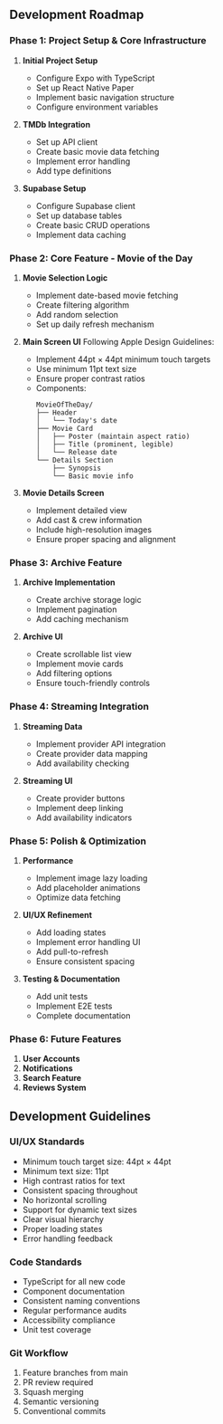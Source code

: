 ## Development Roadmap

### Phase 1: Project Setup & Core Infrastructure
1. **Initial Project Setup**
   - Configure Expo with TypeScript
   - Set up React Native Paper
   - Implement basic navigation structure
   - Configure environment variables

2. **TMDb Integration**
   - Set up API client
   - Create basic movie data fetching
   - Implement error handling
   - Add type definitions

3. **Supabase Setup**
   - Configure Supabase client
   - Set up database tables
   - Create basic CRUD operations
   - Implement data caching

### Phase 2: Core Feature - Movie of the Day
1. **Movie Selection Logic**
   - Implement date-based movie fetching
   - Create filtering algorithm
   - Add random selection
   - Set up daily refresh mechanism

2. **Main Screen UI**
   Following Apple Design Guidelines:
   - Implement 44pt × 44pt minimum touch targets
   - Use minimum 11pt text size
   - Ensure proper contrast ratios
   - Components:
     ```
     MovieOfTheDay/
     ├── Header
     │   └── Today's date
     ├── Movie Card
     │   ├── Poster (maintain aspect ratio)
     │   ├── Title (prominent, legible)
     │   └── Release date
     └── Details Section
         ├── Synopsis
         └── Basic movie info
     ```

3. **Movie Details Screen**
   - Implement detailed view
   - Add cast & crew information
   - Include high-resolution images
   - Ensure proper spacing and alignment

### Phase 3: Archive Feature
1. **Archive Implementation**
   - Create archive storage logic
   - Implement pagination
   - Add caching mechanism

2. **Archive UI**
   - Create scrollable list view
   - Implement movie cards
   - Add filtering options
   - Ensure touch-friendly controls

### Phase 4: Streaming Integration
1. **Streaming Data**
   - Implement provider API integration
   - Create provider data mapping
   - Add availability checking

2. **Streaming UI**
   - Create provider buttons
   - Implement deep linking
   - Add availability indicators

### Phase 5: Polish & Optimization
1. **Performance**
   - Implement image lazy loading
   - Add placeholder animations
   - Optimize data fetching

2. **UI/UX Refinement**
   - Add loading states
   - Implement error handling UI
   - Add pull-to-refresh
   - Ensure consistent spacing

3. **Testing & Documentation**
   - Add unit tests
   - Implement E2E tests
   - Complete documentation

### Phase 6: Future Features
1. **User Accounts**
2. **Notifications**
3. **Search Feature**
4. **Reviews System**

## Development Guidelines

### UI/UX Standards
- Minimum touch target size: 44pt × 44pt
- Minimum text size: 11pt
- High contrast ratios for text
- Consistent spacing throughout
- No horizontal scrolling
- Support for dynamic text sizes
- Clear visual hierarchy
- Proper loading states
- Error handling feedback

### Code Standards
- TypeScript for all new code
- Component documentation
- Consistent naming conventions
- Regular performance audits
- Accessibility compliance
- Unit test coverage

### Git Workflow
1. Feature branches from main
2. PR review required
3. Squash merging
4. Semantic versioning
5. Conventional commits 